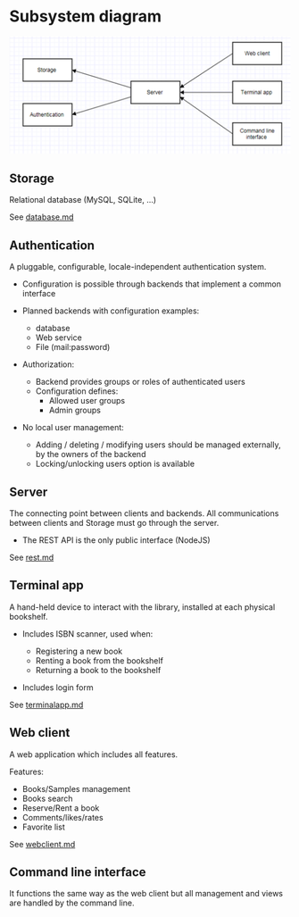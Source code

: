 Subsystem diagram
=================

![Subsystem diagram](images/subsystem_diagram.png)

Storage
-------

Relational database (MySQL, SQLite, ...)   

See [database.md](database.md)

Authentication
--------------

A pluggable, configurable, locale-independent authentication system.

- Configuration is possible through backends that implement a common interface

- Planned backends with configuration examples:    
    - database    
    - Web service    
    - File (mail:password)    

- Authorization:
    - Backend provides groups or roles of authenticated users    
    - Configuration defines:    
        - Allowed user groups    
        - Admin groups    
 
- No local user management:
    - Adding / deleting / modifying users should be managed externally, by the owners of the backend     
    - Locking/unlocking users option is available
    

Server
------

The connecting point between clients and backends.
All communications between clients and Storage must go through the server.

- The REST API is the only public interface (NodeJS)    

See [rest.md](rest.md)

Terminal app
------------

A hand-held device to interact with the library,
installed at each physical bookshelf.

- Includes ISBN scanner, used when:
    - Registering a new book    
    - Renting a book from the bookshelf    
    - Returning a book to the bookshelf    

- Includes login form    

See [terminalapp.md](terminalapp.md)

Web client
----------

A web application which includes all features.   

Features:

- Books/Samples management   
- Books search  
- Reserve/Rent a book  
- Comments/likes/rates  
- Favorite list  

See [webclient.md](webclient.md)

Command line interface
----------------------

It functions the same way as the web client but all management and views
are handled by the command line. 
